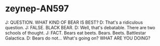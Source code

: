 # zeynep-AN597
J: QUESTION. WHAT KIND OF BEAR IS BEST? 
D: That's a ridiculous question. 
J: FALSE. BLACK BEAR. 
D: Well, that's debatable. There are two schools of thought.
J: FACT. Bears eat beets. Bears. Beets. Battlestar Galactica. 
D: Bears do not... What's going on? WHAT ARE YOU DOING?
